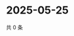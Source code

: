 # 2025-05-25

共 0 条

<!-- BEGIN ZHIHUVIDEO -->
<!-- 最后更新时间 Sun May 25 2025 13:10:59 GMT+0800 (China Standard Time) -->

<!-- END ZHIHUVIDEO -->

